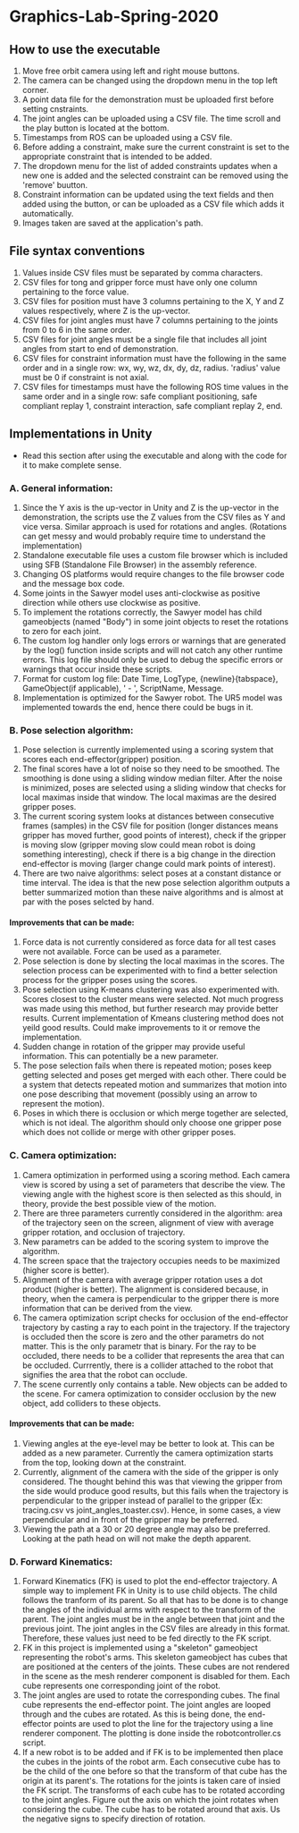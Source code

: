 # Graphics-Lab-Spring-2020

## How to use the executable
1. Move free orbit camera using left and right mouse buttons.
2. The camera can be changed using the dropdown menu in the top left corner.
3. A point data file for the demonstration must be uploaded first before setting cnstraints.
4. The joint angles can be uploaded using a CSV file. The time scroll and the play button is located at the bottom.
5. Timestamps from ROS can be uploaded using a CSV file.
6. Before adding a constraint, make sure the current constraint is set to the appropriate constraint that is intended to be added.
7. The dropdown menu for the list of added constraints updates when a new one is added and the selected constraint can be removed using the 'remove' buutton.
8. Constraint information can be updated using the text fields and then added using the button, or can be uploaded as a CSV file which adds it automatically.
9. Images taken are saved at the application's path.

## File syntax conventions
1. Values inside CSV files must be separated by comma characters.
2. CSV files for tong and gripper force must have only one column pertaining to the force value.
3. CSV files for position must have 3 columns pertaining to the X, Y and Z values respectively, where Z is the up-vector.
4. CSV files for joint angles must have 7 columns pertaining to the joints from 0 to 6 in the same order.
5. CSV files for joint angles must be a single file that includes all joint angles from start to end of demonstration.
6. CSV files for constraint information must have the following in the same order and in a single row: wx, wy, wz, dx, dy, dz, radius. 'radius' value must be 0 if constraint is not axial.
7. CSV files for timestamps must have the following ROS time values in the same order and in a single row: safe compliant positioning, safe compliant replay 1, constraint interaction, safe compliant replay 2, end.

## Implementations in Unity
* Read this section after using the executable and along with the code for it to make complete sense.
### A. General information:
1. Since the Y axis is the up-vector in Unity and Z is the up-vector in the demonstration, the scripts use the Z values from the CSV files as Y and vice versa. Similar approach is used for rotations and angles. (Rotations can get messy and would probably require time to understand the implementation)
2. Standalone executable file uses a custom file browser which is included using SFB (Standalone File Browser) in the assembly reference.
3. Changing OS platforms would require changes to the file browser code and the message box code.
4. Some joints in the Sawyer model uses anti-clockwise as positive direction while others use clockwise as positive.
5. To implement the rotations correctly, the Sawyer model has child gameobjects (named "Body") in some joint objects to reset the rotations to zero for each joint.
6. The custom log handler only logs errors or warnings that are generated by the log() function inside scripts and will not catch any other runtime errors. This log file should only be used to debug the specific errors or warnings that occur inside these scripts.
7. Format for custom log file: Date Time, LogType, {newline}{tabspace}, GameObject(if applicable), ' - ', ScriptName, Message.
8. Implementation is optimized for the Sawyer robot. The UR5 model was implemented towards the end, hence there could be bugs in it.

### B. Pose selection algorithm:
1. Pose selection is currently implemented using a scoring system that scores each end-effector(gripper) position.
2. The final scores have a lot of noise so they need to be smoothed. The smoothing is done using a sliding window median filter. After the noise is minimized, poses are selected using a sliding window that checks for local maximas inside that window. The local maximas are the desired gripper poses.
3. The current scoring system looks at distances between consecutive frames (samples) in the CSV file for position (longer distances means gripper has moved further, good points of interest), check if the gripper is moving slow (gripper moving slow could mean robot is doing something interesting), check if there is a big change in the direction end-effector is moving (larger change could mark points of interest).
4. There are two naive algorithms: select poses at a constant distance or time interval. The idea is that the new pose selection algorithm outputs a better summarized motion than these naive algorithms and is almost at par with the poses selcted by hand.
#### Improvements that can be made:
1. Force data is not currently considered as force data for all test cases were not available. Force can be used as a parameter.
2. Pose selection is done by slecting the local maximas in the scores. The selection process can be experimented with to find a better selection process for the gripper poses using the scores.
3. Pose selection using K-means clustering was also experimented with. Scores closest to the cluster means were selected. Not much progress was made using this method, but further research may provide better results. Current implementation of Kmeans clustering method does not yeild good results. Could make improvements to it or remove the implementation.
4. Sudden change in rotation of the gripper may provide useful information. This can potentially be a new parameter.
5. The pose selection fails when there is repeated motion; poses keep getting selected and poses get merged with each other. There could be a system that detects repeated motion and summarizes that motion into one pose describing that movement (possibly using an arrow to represent the motion).
6. Poses in which there is occlusion or which merge together are selected, which is not ideal. The algorithm should only choose one gripper pose which does not collide or merge with other gripper poses.

### C. Camera optimization:
1. Camera optimization in performed using a scoring method. Each camera view is scored by using a set of parameters that describe the view. The viewing angle with the highest score is then selected as this should, in theory, provide the best possible view of the motion.
2. There are three parameters currently considered in the algorithm: area of the trajectory seen on the screen, alignment of view with average gripper rotation, and occlusion of trajectory.
3. New parametrs can be added to the scoring system to improve the algorithm.
4. The screen space that the trajectory occupies needs to be maximized (higher score is better).
5. Alignment of the camera with average gripper rotation uses a dot product (higher is better). The alignment is considered because, in theory, when the camera is perpendicular to the gripper there is more information that can be derived from the view.
6. The camera optimization script checks for occlusion of the end-effector trajectory by casting a ray to each point in the trajectory. If the trajectory is occluded then the score is zero and the other parametrs do not matter. This is the only parametr that is binary. For the ray to be occluded, there needs to be a collider that represents the area that can be occluded. Currrently, there is a collider attached to the robot that signifies the area that the robot can occlude.
7. The scene currently only contains a table. New objects can be added to the scene. For camera optimization to consider occlusion by the new object, add colliders to these objects.
#### Improvements that can be made:
1. Viewing angles at the eye-level may be better to look at. This can be added as a new parameter. Currently the camera optimization starts from the top, looking down at the constraint. 
2. Currently, alignment of the camera with the side of the gripper is only considered. The thought behind this was that viewing the gripper from the side would produce good results, but this fails when the trajectory is perpendicular to the gripper instead of parallel to the gripper (Ex: tracing.csv vs joint_angles_toaster.csv). Hence, in some cases, a view perpendicular and in front of the gripper may be preferred.
3. Viewing the path at a 30 or 20 degree angle may also be preferred. Looking at the path head on will not make the depth apparent.

### D. Forward Kinematics:
1. Forward Kinematics (FK) is used to plot the end-effector trajectory. A simple way to implement FK in Unity is to use child objects. The child follows the tranform of its parent. So all that has to be done is to change the angles of the individual arms with respect to the transform of the parent. The joint angles must be in the angle between that joint and the previous joint. The joint angles in the CSV files are already in this format. Therefore, these values just need to be fed directly to the FK script.
2. FK in this project is implemented using a "skeleton" gameobject representing the robot's arms. This skeleton gameobject has cubes that are positioned at the centers of the joints. These cubes are not rendered in the scene as the mesh renderer component is disabled for them. Each cube represents one corresponding joint of the robot.
3. The joint angles are used to rotate the corresponding cubes. The final cube represents the end-effector point. The joint angles are looped through and the cubes are rotated. As this is being done, the end-effector points are used to plot the line for the trajectory using a line renderer component. The plotting is done inside the robotcontroller.cs script.
4. If a new robot is to be added and if FK is to be implemented then place the cubes in the joints of the robot arm. Each consecutive cube has to be the child of the one before so that the transform of that cube has the origin at its parent's. The rotations for the joints is taken care of insied the FK script. The transforms of each cube has to be rotated according to the joint angles. Figure out the axis on which the joint rotates when considering the cube. The cube has to be rotated around that axis. Us the negative signs to specify direction of rotation.